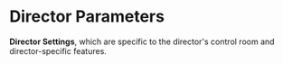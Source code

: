 # Director Parameters

**Director Settings**, which are specific to the director's control room and director-specific features.
